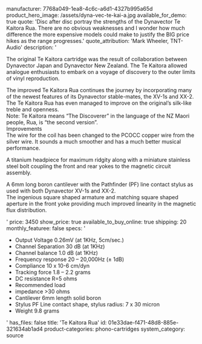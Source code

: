 manufacturer: 7768a049-1ea8-4c6c-a6d1-4327b995a65d
product_hero_image: /assets/dyna-vec-te-kai-a.jpg
available_for_demo: true
quote: 'Disc after disc portray the strengths of the Dynavector Te Kaitora Rua. There are no obvious weaknesses and I wonder how much difference the more expensive models could make to justify the BIG price hikes as the range progresses.'
quote_attribution: 'Mark Wheeler, TNT-Audio'
description: '<p>The original Te Kaitora cartridge was the result of collaboration between Dynavector Japan and Dynavector New Zealand. The Te Kaitora allowed analogue enthusiasts to embark on a voyage of discovery to the outer limits of vinyl reproduction.</p><p>The improved Te Kaitora Rua continues the journey by incorporating many of the newest features of its Dynavector stable-mates, the XV-1s and XX-2. The Te Kaitora Rua has even managed to improve on the original’s silk-like treble and openness.<br>Note: Te Kaitora means “The Discoverer” in the language of the NZ Maori people, Rua, is “the second version”.<br>Improvements<br>The wire for the coil has been changed to the PCOCC copper wire from the silver wire. It sounds a much smoother and has a much better musical performance.</p><p>A titanium headpiece for maximum ridgity along with a miniature stainless steel bolt coupling the front and rear yokes to the magnetic circuit assembly.</p><p>A 6mm long boron cantilever with the Pathfinder (PF) line contact stylus as used with both Dynavector XV-1s and XX-2.<br>The ingenious square shaped armature and matching square shaped aperture in the front yoke providing much improved linearity in the magnetic flux distribution.</p>'
price: 3450
show_price: true
available_to_buy_online: true
shipping: 20
monthly_featuree: false
specs: '<ul><li>Output Voltage 0.26mV (at 1KHz, 5cm/sec.)</li><li>Channel Separation 30 dB (at 1KHz)</li><li>Channel balance 1.0 dB (at 1KHz)</li><li>Frequency response 20 – 20,000Hz (± 1dB)</li><li>Compliance 10 x 10-6 cm/dyn</li><li>Tracking force 1.8 – 2.2 grams</li><li>DC resistance R=5 ohms</li><li>Recommended load</li><li>impedance &gt;30 ohms</li><li>Cantilever 6mm length solid boron</li><li>Stylus PF Line contact shape, stylus radius: 7 x 30 micron</li><li>Weight 9.8 grams&nbsp;&nbsp;</li></ul>'
has_files: false
title: 'Te Kaitora Rua'
id: 01e33dae-f471-48d8-885e-321634ab1ad4
product-categories: phono-cartridges
system_category: source
